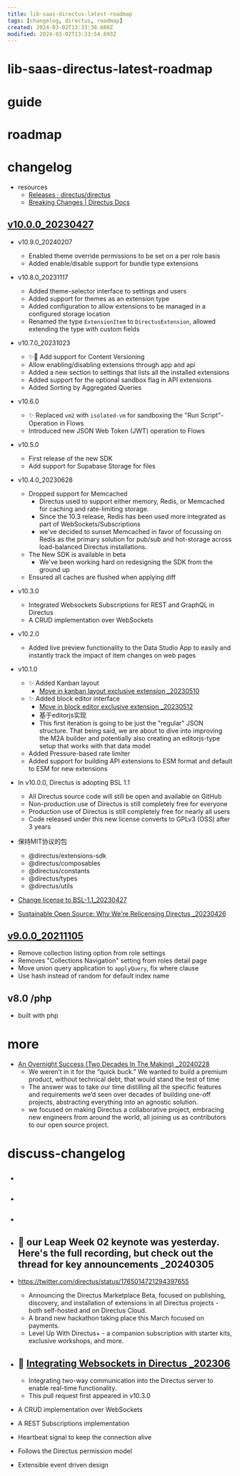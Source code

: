 ```yaml
---
title: lib-saas-directus-latest-roadmap
tags: [changelog, directus, roadmap]
created: 2024-03-02T13:33:38.680Z
modified: 2024-03-02T13:33:54.693Z
---
```


# lib-saas-directus-latest-roadmap

# guide

# roadmap

# changelog
- resources
  - [Releases · directus/directus](https://github.com/directus/directus/releases)
  - [Breaking Changes | Directus Docs](https://docs.directus.io/releases/breaking-changes.html)

## [v10.0.0_20230427](https://github.com/directus/directus/releases/tag/v10.0.0)

- v10.9.0_20240207
  - Enabled theme override permissions to be set on a per role basis 
  - Added enable/disable support for bundle type extensions

- v10.8.0_20231117
  - Added theme-selector interface to settings and users
  - Added support for themes as an extension type
  - Added configuration to allow extensions to be managed in a configured storage location
  - Renamed the type `ExtensionItem` to `DirectusExtension`, allowed extending the type with custom fields

- v10.7.0_20231023
  - ✨🌵 Add support for Content Versioning
  - Allow enabling/disabling extensions through app and api 
  - Added a new section to settings that lists all the installed extensions
  - Added support for the optional sandbox flag in API extensions 
  - Added Sorting by Aggregated Queries

- v10.6.0
  - ✨ Replaced `vm2` with `isolated-vm` for sandboxing the "Run Script"-Operation in Flows
  - Introduced new JSON Web Token (JWT) operation to Flows

- v10.5.0
  - First release of the new SDK 
  - Add support for Supabase Storage for files

- v10.4.0_20230628
  - Dropped support for Memcached
    - Directus used to support either memory, Redis, or Memcached for caching and rate-limiting storage. 
    - Since the 10.3 release, Redis has been used more integrated as part of WebSockets/Subscriptions 
    - we've decided to sunset Memcached in favor of focussing on Redis as the primary solution for pub/sub and hot-storage across load-balanced Directus installations.
  - The New SDK is available in beta
    - We've been working hard on redesigning the SDK from the ground up
  - Ensured all caches are flushed when applying diff

- v10.3.0
  - Integrated Websockets Subscriptions for REST and GraphQL in Directus 
  - A CRUD implementation over WebSockets

- v10.2.0
  - Added live preview functionality to the Data Studio App to easily and instantly track the impact of item changes on web pages

- v10.1.0
  - ✨ Added Kanban layout
    - [Move in kanban layout exclusive extension _20230510](https://github.com/directus/directus/pull/18516)
  - ✨ Added block editor interface
    - [Move in block editor exclusive extension _20230512](https://github.com/directus/directus/pull/18525)
    - 基于editorjs实现
    - This first iteration is going to be just the "regular" JSON structure. That being said, we are about to dive into improving the M2A builder and potentially also creating an editorjs-type setup that works with that data model 
  - Added Pressure-based rate limiter
  - Added support for building API extensions to ESM format and default to ESM for new extensions 

- In v10.0.0, Directus is adopting BSL 1.1 
  - All Directus source code will still be open and available on GitHub
  - Non-production use of Directus is still completely free for everyone
  - Production use of Directus is still completely free for nearly all users
  - Code released under this new license converts to GPLv3 (OSS) after 3 years

- 保持MIT协议的包
  - @directus/extensions-sdk
  - @directus/composables
  - @directus/constants
  - @directus/types
  - @directus/utils

- [Change license to BSL-1.1_20230427](https://github.com/directus/directus/pull/18330)

- [Sustainable Open Source: Why We're Relicensing Directus _20230426](https://directus.io/blog/why-we-are-relicensing-directus)

## [v9.0.0_20211105](https://github.com/directus/directus/releases/tag/v9.0.0)

- Remove collection listing option from role settings
- Removes "Collections Navigation" setting from roles detail page
- Move union query application to `applyQuery`, fix where clause
- Use hash instead of random for default index name

## v8.0 /php

- built with php
# more
- [An Overnight Success (Two Decades In The Making) _20240228](https://directus.io/blog/directus-two-decades)
  - We weren’t in it for the “quick buck.” We wanted to build a premium product, without technical debt, that would stand the test of time
  - The answer was to take our time distilling all the specific features and requirements we’d seen over decades of building one-off projects, abstracting everything into an agnostic solution.
  - we focused on making Directus a collaborative project, embracing new engineers from around the world, all joining us as contributors to our open source project.
# discuss-changelog
- ## 

- ## 

- ## 

- ## 🛒 our Leap Week 02 keynote was yesterday. Here's the full recording, but check out the thread for key announcements _20240305
- https://twitter.com/directus/status/1765014721294397655
  - Announcing the Directus Marketplace Beta, focused on publishing, discovery, and installation of extensions in all Directus projects - both self-hosted and on Directus Cloud.
  - A brand new hackathon taking place this March focused on payments.
  - Level Up With Directus+ - a companion subscription with starter kits, exclusive workshops, and more.

- ## 🔁 [Integrating Websockets in Directus _202306](https://github.com/directus/directus/pull/14737)
  - Integrating two-way communication into the Directus server to enable real-time functionality.
  - This pull request first appeared in v10.3.0

- A CRUD implementation over WebSockets
- A REST Subscriptions implementation
- Heartbeat signal to keep the connection alive
- Follows the Directus permission model
- Extensible event driven design
